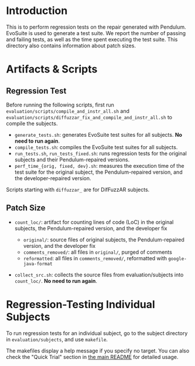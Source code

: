 # Introduction

This is to perform regression tests on the repair generated with Pendulum. EvoSuite is used to generate a test suite. We report the number of passing and failing tests, as well as the time spent executing the test suite. This directory also contains information about patch sizes.

# Artifacts & Scripts

## Regression Test

Before running the following scripts, first run `evaluation/scripts/compile_and_instr_all.sh` and `evaluation/scripts/diffuzzar_fix_and_compile_and_instr_all.sh` to compile the subjects.

* `generate_tests.sh`: generates EvoSuite test suites for all subjects. **No need to run again**.
* `compile_tests.sh`: compiles the EvoSuite test suites for all subjects.
* `run_tests.sh`, `run_tests_fixed.sh`: runs regression tests for the original subjects and their Pendulum-repaired versions.
* `perf_time_{orig, fixed, dev}.sh`: measures the execution time of the test suite for the original subject, the Pendulum-repaired version, and the developer-repaired version.

Scripts starting with `diffuzzar_` are for DifFuzzAR subjects.

## Patch Size

* `count_loc/`: artifact for counting lines of code (LoC) in the original subjects, the Pendulum-repaired version, and the developer fix
  * `original/`: source files of original subjects, the Pendulum-repaired version, and the developer fix
  * `comments_removed/`: all files in `original/`, purged of comments
  * `reformatted`: all files in `comments_removed/`, reformatted with `google-java-format`

* `collect_src.sh`: collects the source files from evaluation/subjects into `count_loc/`. **No need to run again**.

# Regression-Testing Individual Subjects

To run regression tests for an individual subject, go to the subject directory in `evaluation/subjects`, and use `makefile`.

The makefiles display a help message if you specify no target. You can also check the "Quick Trial" section in [the main README](../../README.md#quick-trial) for detailed usage.
